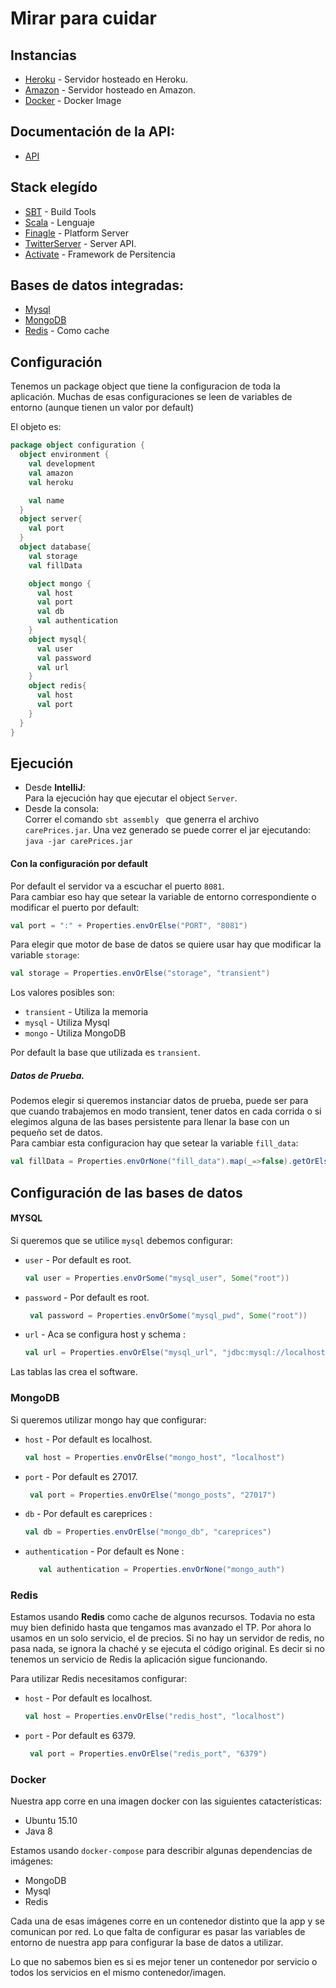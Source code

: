 # Mirar para cuidar

## Instancias
* [Heroku](http://careprices.herokuapp.com) - Servidor hosteado en Heroku.
* [Amazon](http://careprices.boletius.com) - Servidor hosteado en Amazon.
* [Docker](https://hub.docker.com/r/nnysu/careprices) - Docker Image

## Documentación de la API:
* [API](http://docs.careprices.apiary.io/#reference/0/product/create-a-new-product?console=1)

## Stack elegído

 * [SBT](http://www.scala-sbt.org)  - Build Tools
 * [Scala](http://www.scala-lang.org) - Lenguaje
 * [Finagle](https://twitter.github.io/finagle/) - Platform Server
 * [TwitterServer](https://twitter.github.io/twitter-server/) - Server API.
 * [Activate](http://activate-framework.org) - Framework de Persitencia

## Bases de datos integradas:
* [Mysql](https://www.mysql.com)
* [MongoDB](https://www.mongodb.org)
* [Redis](http://redis.io) - Como cache


## Configuración

Tenemos un package object que tiene la configuracion de toda la aplicación.
Muchas de esas configuraciones se leen de variables de entorno (aunque tienen un valor por default)

El objeto es:
```scala
package object configuration {
  object environment {
    val development
    val amazon
    val heroku

    val name
  }
  object server{
    val port
  }
  object database{
    val storage
    val fillData

    object mongo {
      val host
      val port
      val db
      val authentication
    }
    object mysql{
      val user
      val password
      val url
    }
    object redis{
      val host
      val port
    }
  }
}
```


## Ejecución
* Desde **IntelliJ**:\
    Para la ejecución hay que ejecutar el object `Server`.
* Desde la consola:\
    Correr el comando  ```sbt assembly ``` que generra el archivo     `carePrices.jar`. Una vez generado se puede correr el jar ejecutando: `java -jar carePrices.jar`




#### Con la configuración por default
Por default el servidor va a escuchar el puerto `8081`. \
Para cambiar eso hay que setear la variable de entorno correspondiente o modificar el puerto por default:
```scala
val port = ":" + Properties.envOrElse("PORT", "8081")
```

Para elegir que motor de base de datos se quiere usar hay que modificar la variable `storage`:
```scala
val storage = Properties.envOrElse("storage", "transient")
```
Los valores posibles son:
* `transient` - Utiliza la memoria
* `mysql` - Utiliza Mysql
* `mongo` - Utiliza MongoDB

Por default la base que utilizada es `transient`.

##### Datos de Prueba.
Podemos elegir si queremos instanciar datos de prueba, puede ser para que cuando trabajemos en modo transient, tener datos en cada corrida o si elegimos alguna de las bases persistente para llenar la base con un pequeño set de datos. \
Para cambiar esta configuracion hay que setear la variable `fill_data`:

```scala
val fillData = Properties.envOrNone("fill_data").map(_=>false).getOrElse(true)
```

## Configuración de las bases de datos

#### MYSQL
Si queremos que se utilice `mysql` debemos configurar:
* `user` - Por default es root.
     ```scala
     val user = Properties.envOrSome("mysql_user", Some("root"))
    ```
* `password` - Por default es root.
    ```scala
     val password = Properties.envOrSome("mysql_pwd", Some("root"))
    ```
* `url` - Aca se configura host y schema :
     ```scala
     val url = Properties.envOrElse("mysql_url", "jdbc:mysql://localhost:8889/activate_test")
    ```

Las tablas las crea el software.

### MongoDB
Si queremos utilizar mongo hay que configurar:
* `host` - Por default es localhost.
     ```scala
     val host = Properties.envOrElse("mongo_host", "localhost")
    ```
* `port` - Por default es 27017.
    ```scala
     val port = Properties.envOrElse("mongo_posts", "27017")
    ```
* `db` - Por default es careprices :
     ```scala
     val db = Properties.envOrElse("mongo_db", "careprices")
    ```
* `authentication` - Por default es None  :
     ```scala
        val authentication = Properties.envOrNone("mongo_auth")
    ```

### Redis
Estamos usando **Redis** como cache de algunos recursos. Todavia no esta muy bien definido hasta que tengamos mas avanzado el TP.
Por ahora lo usamos en un solo servicio, el de precios.
Si no hay un servidor de redis, no pasa nada, se ignora la chaché y se ejecuta el código original.
Es decir si no tenemos un servicio de Redis la aplicación sigue funcionando.

Para utilizar Redis necesitamos configurar:

* `host` - Por default es localhost.
     ```scala
     val host = Properties.envOrElse("redis_host", "localhost")
    ```
* `port` - Por default es 6379.
    ```scala
     val port = Properties.envOrElse("redis_port", "6379")
    ```


### Docker

Nuestra app corre en una imagen docker con las siguientes catacterísticas:
* Ubuntu 15.10
* Java 8

Estamos usando `docker-compose` para describir algunas dependencias de imágenes:
  * MongoDB
  * Mysql
  * Redis

Cada una de esas imágenes corre en un contenedor distinto que la app y se comunican por red.
Lo que falta de configurar es pasar las variables de entorno  de nuestra app para configurar la base de datos a utilizar.

Lo que no sabemos bien es si es mejor tener un contenedor por servicio o todos los servicios en el mismo contenedor/imagen.



